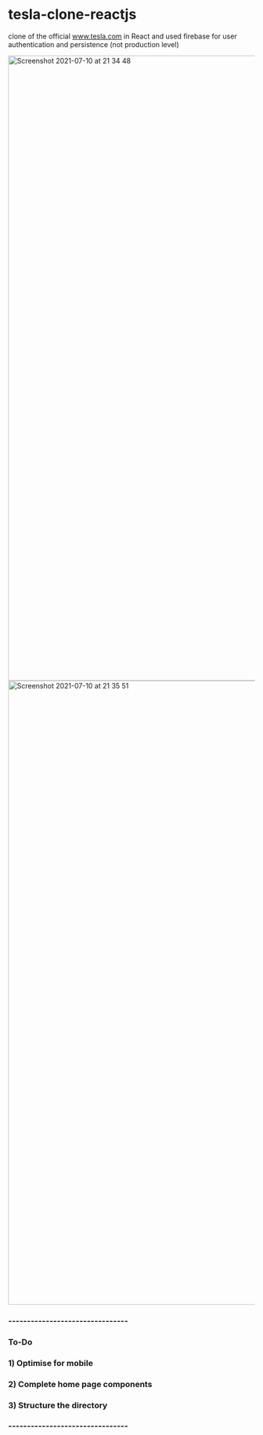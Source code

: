 # tesla-clone-reactjs
 clone of the official www.tesla.com in React and used firebase for user authentication and persistence 
 (not production level)
 
 <img width="1274" alt="Screenshot 2021-07-10 at 21 34 48" src="https://user-images.githubusercontent.com/22265347/125170548-eb296700-e1c8-11eb-9bc1-cb69a6f6bc71.png">
<img width="1272" alt="Screenshot 2021-07-10 at 21 35 51" src="https://user-images.githubusercontent.com/22265347/125170563-f54b6580-e1c8-11eb-93bc-2c6678b8bd7d.png">

 
 ### --------------------------------
 ### To-Do
 ### 1) Optimise for mobile 
 ### 2) Complete home page components
 ### 3) Structure the directory 
 ### --------------------------------
